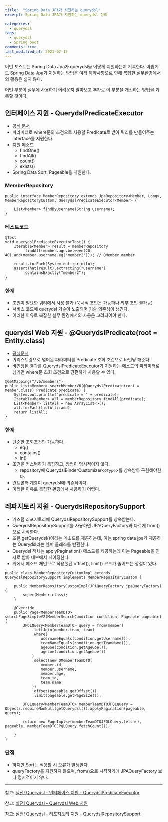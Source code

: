 ```yaml
---
title:  "Spring Data JPA가 지원하는 querydsl"
excerpt: Spring Data JPA가 지원하는 querydsl 정리

categories:
  - querydsl
tags:
  - querydsl
  - Spring boot
comments: true
last_modified_at: 2021-07-15
---
```


이번 포스트는 Spring Data Jpa가 querydsl을 어떻게 지원하는지 기록한다. 
아쉽게도 Spring Data Jpa가 지원하는 방법은 여러 제약사항으로 인해 복잡한 실무환경에서의 활용은 쉽지 않다.

어떤 부분이 실무에 사용하기 어려운지 알아보고 추가로 이 부분을 개선하는 방법을 기록할 것이다.

## 인터페이스 지원 - QuerydslPredicateExecutor
* [공식 문서](https://docs.spring.io/spring-data/jpa/docs/2.2.3.RELEASE/reference/html/#core.extensions.querydsl)
* 파라미터로 where문의 조건으로 사용할 Predicate로 받아 쿼리를 만들어주는 interface를 지원한다.
* 지원 메소드
    * findOne()
    * findAll()
    * count()
    * exists()
* Spring Data Sort, Pageable을 지원한다.

### MemberRepository
~~~
public interface MemberRepository extends JpaRepository<Member, Long>, MemberRepositoryCustom, QuerydslPredicateExecutor<Member> {

    List<Member> findByUsername(String username);
}
~~~

### 테스트코드
~~~
@Test
void querydslPredicateExecutorTest() {
    Iterable<Member> result = memberRepository
        .findAll(member.age.between(20, 40).and(member.username.eq("member2"))); // QMember.member

    result.forEach(System.out::println);
    assertThat(result).extracting("username")
        .containsExactly("member2");
}
~~~

### 한계
* 조인이 필요한 쿼리에서 사용 불가 (묵시적 조인은 가능하나 외부 조인 불가능)
* 서비스 코드에 querydsl 기술이 노출되어 기술 의존성이 생긴다.
* 이러한 이유로 복잡한 실무 환경에서의 사용은 고려되어야 한다.

## querydsl Web 지원 - @QuerydslPredicate(root = Entity.class)
* [공식문서](https://docs.spring.io/spring-data/jpa/docs/2.2.3.RELEASE/reference/html/#core.web.type-safe)
* 쿼리스트링으로 넘어온 파라미터를 Predicate 조회 조건으로 바인딩 해준다.
* 바인딩된 결과를 QuerydslPredicateExecutor가 지원하는 메소드의 파라미터로 넘기면 where문 조회 조건으로 간편하게 사용할 수 있다.

~~~
@GetMapping("/v6/members")
public List<Member> searchMemberV6(@QuerydslPredicate(root = Member.class) Predicate predicate) {
    System.out.println("predicate = " + predicate);
    Iterable<Member> all = memberRepository.findAll(predicate);
    List<Member> listAll = new ArrayList<>();
    all.forEach(listAll::add);
    return listAll;
}
~~~

### 한계
* 단순한 조회조건만 가능하다.
    * eq()
    * contains()
    * in()
* 조건을 커스텀하기 복잡하고, 방법이 명시적이지 않다.
    * repository에 QuerydslBinderCustomizer<`QType`>를 상속받아 구현해야한다.
* 컨트롤러 계층이 querydsl에 의존적이다.
* 이러한 이유로 복잡한 환경에서 사용하기 어렵다.

## 레파지토리 지원 - QuerydslRepositorySupport
* 커스텀 리포지토리에 QuerydslRepositorySupport를 상속받는다.
* QuerydslRepositorySupport를 사용하면 JPAQueryFactory와 다르게 from()으로 시작한다.
* 또한 getQuerydsl()이라는 메소드를 제공하는데, 이는 spring data jpa가 제공하는 Querydsl라는 헬퍼 클래스를 반환한다.
* Querydsl 객체는 applyPagination() 메소드를 제공하는데 이는 Pageable을 인자로 받아 내부에서 페이징한다.
* 위에서 메소드 체인으로 적용했던 offset(), limit() 코드가 줄어드는 장점이 있다.
~~~
public class MemberRepositoryCustomImpl extends QuerydslRepositorySupport implements MemberRepositoryCustom {
    
    public MemberRepositoryCustomImpl(JPAQueryFactory jpaQueryFactory) {
        super(Member.class);
    }

    @Override
    public Page<MemberTeamDTO> searchPageSimpleV2(MemberSearchCondition condition, Pageable pageable) {
        JPQLQuery<MemberTeamDTO> query = from(member)
            .leftJoin(member.team, team)
            .where(
                usernameEquals(condition.getUsername()),
                teamNameEquals(condition.getTeamName()),
                ageGoe(condition.getAgeGoe()),
                ageLoe(condition.getAgeLoe())
            )
            .select(new QMemberTeamDTO(
                member.id,
                member.username,
                member.age,
                team.id,
                team.name
            ))
            .offset(pageable.getOffset())
            .limit(pageable.getPageSize());

        JPQLQuery<MemberTeamDTO> memberTeamDTOJPQLQuery = Objects.requireNonNull(getQuerydsl()).applyPagination(pageable, query);

        return new PageImpl<>(memberTeamDTOJPQLQuery.fetch(), pageable, memberTeamDTOJPQLQuery.fetchCount());

    }
}
~~~

### 단점
* 하지만 Sort는 적용할 시 오류가 발생한다.
* queryFactory를 지원하지 않으며, from()으로 시작하기에 JPAQueryFactory 보다 명시적이지 않다.

<hr>

참고: [실전! Querydsl - 인터페이스 지원 - QuerydslPredicateExecutor](https://www.inflearn.com/course/Querydsl-%EC%8B%A4%EC%A0%84/lecture/30155?tab=curriculum)

참고: [실전! Querydsl - Querydsl Web 지원](https://www.inflearn.com/course/Querydsl-%EC%8B%A4%EC%A0%84/lecture/30156?tab=curriculum)

참고: [실전! Querydsl - 리포지토리 지원 - QuerydslRepositorySupport](https://www.inflearn.com/course/Querydsl-%EC%8B%A4%EC%A0%84/lecture/30157?tab=community)
